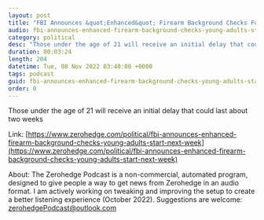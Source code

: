 ```yaml
---
layout: post
title: "FBI Announces &quot;Enhanced&quot; Firearm Background Checks For Young Adults To Start Next Week"
audio: fbi-announces-enhanced-firearm-background-checks-young-adults-start-next-week-0
category: political
desc: "Those under the age of 21 will receive an initial delay that could last about two weeks"
duration: 00:03:24
length: 204
datetime: Tue, 08 Nov 2022 03:40:00 +0000
tags: podcast
guid: fbi-announces-enhanced-firearm-background-checks-young-adults-start-next-week-0
order: 0
---
```

Those under the age of 21 will receive an initial delay that could last about two weeks

Link: [https://www.zerohedge.com/political/fbi-announces-enhanced-firearm-background-checks-young-adults-start-next-week](https://www.zerohedge.com/political/fbi-announces-enhanced-firearm-background-checks-young-adults-start-next-week)

About: The Zerohedge Podcast is a non-commercial, automated program, designed to give people a way to get news from Zerohedge in an audio format.  I am actively working on tweaking and improving the setup to create a better listening experience (October 2022).  Suggestions are welcome: [zerohedgePodcast@outlook.com](mailto:zerohedgePodcast@outlook.com)